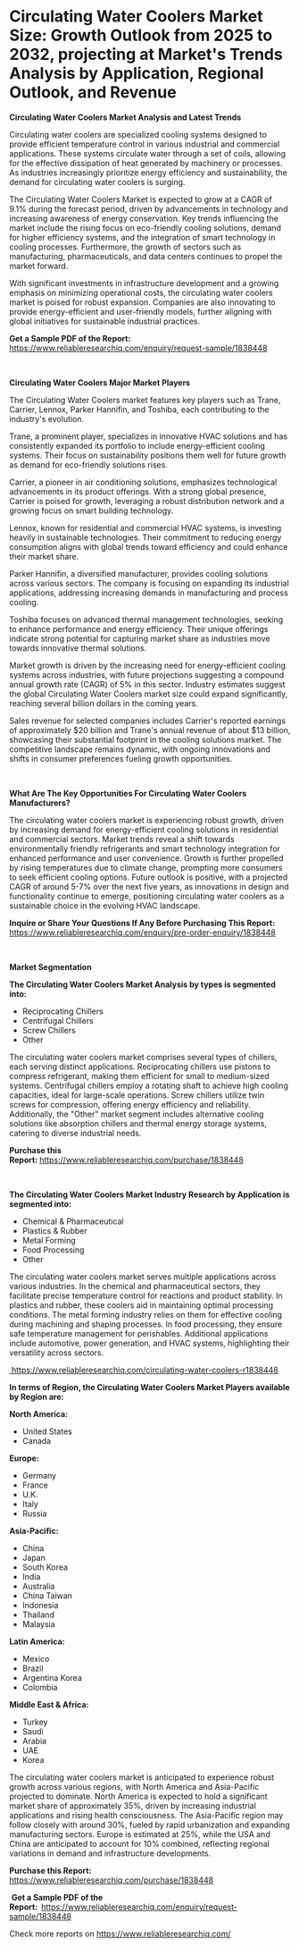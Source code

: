 <p><h1>Circulating Water Coolers Market Size: Growth Outlook from 2025 to 2032, projecting at Market's Trends Analysis by Application, Regional Outlook, and Revenue</h1></p><p><strong>Circulating Water Coolers Market Analysis and Latest Trends</strong></p>
<p><p>Circulating water coolers are specialized cooling systems designed to provide efficient temperature control in various industrial and commercial applications. These systems circulate water through a set of coils, allowing for the effective dissipation of heat generated by machinery or processes. As industries increasingly prioritize energy efficiency and sustainability, the demand for circulating water coolers is surging. </p><p>The Circulating Water Coolers Market is expected to grow at a CAGR of 9.1% during the forecast period, driven by advancements in technology and increasing awareness of energy conservation. Key trends influencing the market include the rising focus on eco-friendly cooling solutions, demand for higher efficiency systems, and the integration of smart technology in cooling processes. Furthermore, the growth of sectors such as manufacturing, pharmaceuticals, and data centers continues to propel the market forward. </p><p>With significant investments in infrastructure development and a growing emphasis on minimizing operational costs, the circulating water coolers market is poised for robust expansion. Companies are also innovating to provide energy-efficient and user-friendly models, further aligning with global initiatives for sustainable industrial practices.</p></p>
<p><strong>Get a Sample PDF of the Report:&nbsp;</strong> <a href="https://www.reliableresearchiq.com/enquiry/request-sample/1838448?utm_campaign=2719&utm_medium=2&utm_source=Github&utm_content=ia&utm_term=28022025&utm_id=circulating-water-coolers">https://www.reliableresearchiq.com/enquiry/request-sample/1838448</a></p>
<p>&nbsp;</p>
<p><strong>Circulating Water Coolers Major Market Players</strong></p>
<p><p>The Circulating Water Coolers market features key players such as Trane, Carrier, Lennox, Parker Hannifin, and Toshiba, each contributing to the industry's evolution. </p><p>Trane, a prominent player, specializes in innovative HVAC solutions and has consistently expanded its portfolio to include energy-efficient cooling systems. Their focus on sustainability positions them well for future growth as demand for eco-friendly solutions rises.</p><p>Carrier, a pioneer in air conditioning solutions, emphasizes technological advancements in its product offerings. With a strong global presence, Carrier is poised for growth, leveraging a robust distribution network and a growing focus on smart building technology.</p><p>Lennox, known for residential and commercial HVAC systems, is investing heavily in sustainable technologies. Their commitment to reducing energy consumption aligns with global trends toward efficiency and could enhance their market share.</p><p>Parker Hannifin, a diversified manufacturer, provides cooling solutions across various sectors. The company is focusing on expanding its industrial applications, addressing increasing demands in manufacturing and process cooling.</p><p>Toshiba focuses on advanced thermal management technologies, seeking to enhance performance and energy efficiency. Their unique offerings indicate strong potential for capturing market share as industries move towards innovative thermal solutions.</p><p>Market growth is driven by the increasing need for energy-efficient cooling systems across industries, with future projections suggesting a compound annual growth rate (CAGR) of 5% in this sector. Industry estimates suggest the global Circulating Water Coolers market size could expand significantly, reaching several billion dollars in the coming years.</p><p>Sales revenue for selected companies includes Carrier's reported earnings of approximately $20 billion and Trane's annual revenue of about $13 billion, showcasing their substantial footprint in the cooling solutions market. The competitive landscape remains dynamic, with ongoing innovations and shifts in consumer preferences fueling growth opportunities.</p></p>
<p>&nbsp;</p>
<p><strong>What Are The Key Opportunities For Circulating Water Coolers Manufacturers?</strong></p>
<p><p>The circulating water coolers market is experiencing robust growth, driven by increasing demand for energy-efficient cooling solutions in residential and commercial sectors. Market trends reveal a shift towards environmentally friendly refrigerants and smart technology integration for enhanced performance and user convenience. Growth is further propelled by rising temperatures due to climate change, prompting more consumers to seek efficient cooling options. Future outlook is positive, with a projected CAGR of around 5-7% over the next five years, as innovations in design and functionality continue to emerge, positioning circulating water coolers as a sustainable choice in the evolving HVAC landscape.</p></p>
<p><strong>Inquire or Share Your Questions If Any Before Purchasing This Report:</strong> <a href="https://www.reliableresearchiq.com/enquiry/pre-order-enquiry/1838448?utm_campaign=2719&utm_medium=2&utm_source=Github&utm_content=ia&utm_term=28022025&utm_id=circulating-water-coolers">https://www.reliableresearchiq.com/enquiry/pre-order-enquiry/1838448</a></p>
<p>&nbsp;</p>
<p><strong>Market Segmentation</strong></p>
<p><strong>The Circulating Water Coolers Market Analysis by types is segmented into:</strong></p>
<p><ul><li>Reciprocating Chillers</li><li>Centrifugal Chillers</li><li>Screw Chillers</li><li>Other</li></ul></p>
<p><p>The circulating water coolers market comprises several types of chillers, each serving distinct applications. Reciprocating chillers use pistons to compress refrigerant, making them efficient for small to medium-sized systems. Centrifugal chillers employ a rotating shaft to achieve high cooling capacities, ideal for large-scale operations. Screw chillers utilize twin screws for compression, offering energy efficiency and reliability. Additionally, the "Other" market segment includes alternative cooling solutions like absorption chillers and thermal energy storage systems, catering to diverse industrial needs.</p></p>
<p><strong>Purchase this Report:&nbsp;</strong><a href="https://www.reliableresearchiq.com/purchase/1838448?utm_campaign=2719&utm_medium=2&utm_source=Github&utm_content=ia&utm_term=28022025&utm_id=circulating-water-coolers">https://www.reliableresearchiq.com/purchase/1838448</a></p>
<p>&nbsp;</p>
<p><strong>The Circulating Water Coolers Market Industry Research by Application is segmented into:</strong></p>
<p><ul><li>Chemical & Pharmaceutical</li><li>Plastics & Rubber</li><li>Metal Forming</li><li>Food Processing</li><li>Other</li></ul></p>
<p><p>The circulating water coolers market serves multiple applications across various industries. In the chemical and pharmaceutical sectors, they facilitate precise temperature control for reactions and product stability. In plastics and rubber, these coolers aid in maintaining optimal processing conditions. The metal forming industry relies on them for effective cooling during machining and shaping processes. In food processing, they ensure safe temperature management for perishables. Additional applications include automotive, power generation, and HVAC systems, highlighting their versatility across sectors.</p></p>
<p><a href="https://www.reliableresearchiq.com/circulating-water-coolers-r1838448?utm_campaign=2719&utm_medium=2&utm_source=Github&utm_content=ia&utm_term=28022025&utm_id=circulating-water-coolers">&nbsp;https://www.reliableresearchiq.com/circulating-water-coolers-r1838448</a></p>
<p><strong>In terms of Region, the Circulating Water Coolers Market Players available by Region are:</strong></p>
<p>
    <p> <strong> North America: </strong>
        <ul>
            <li>United States</li>
            <li>Canada</li>
        </ul>
        </p> 
    <p> <strong> Europe: </strong>
        <ul>
            <li>Germany</li>
            <li>France</li>
            <li>U.K.</li>
            <li>Italy</li>
            <li>Russia</li>
        </ul>
        </p> 
    <p> <strong> Asia-Pacific: </strong>
        <ul>
            <li>China</li>
            <li>Japan</li>
            <li>South Korea</li>
            <li>India</li>
            <li>Australia</li>
            <li>China Taiwan</li>
            <li>Indonesia</li>
            <li>Thailand</li>
            <li>Malaysia</li>
        </ul>
        </p> 
    <p> <strong> Latin America: </strong>
        <ul>
            <li>Mexico</li>
            <li>Brazil</li>
            <li>Argentina Korea</li>
            <li>Colombia</li>
        </ul>
        </p> 
    <p> <strong> Middle East & Africa: </strong>
        <ul>
            <li>Turkey</li>
            <li>Saudi</li>
            <li>Arabia</li>
            <li>UAE</li>
            <li>Korea</li>
        </ul>
    </p>
    </p>
<p><p>The circulating water coolers market is anticipated to experience robust growth across various regions, with North America and Asia-Pacific projected to dominate. North America is expected to hold a significant market share of approximately 35%, driven by increasing industrial applications and rising health consciousness. The Asia-Pacific region may follow closely with around 30%, fueled by rapid urbanization and expanding manufacturing sectors. Europe is estimated at 25%, while the USA and China are anticipated to account for 10% combined, reflecting regional variations in demand and infrastructure developments.</p></p>
<p><strong>Purchase this Report: </strong><a href="https://www.reliableresearchiq.com/purchase/1838448?utm_campaign=2719&utm_medium=2&utm_source=Github&utm_content=ia&utm_term=28022025&utm_id=circulating-water-coolers">https://www.reliableresearchiq.com/purchase/1838448</a></p>
<p>&nbsp;<strong>Get a Sample PDF of the Report:&nbsp;&nbsp;</strong><a href="https://www.reliableresearchiq.com/enquiry/request-sample/1838448?utm_campaign=2719&utm_medium=2&utm_source=Github&utm_content=ia&utm_term=28022025&utm_id=circulating-water-coolers">https://www.reliableresearchiq.com/enquiry/request-sample/1838448</a></p>
<p><strong></strong></p>
<p>Check more reports on <a href="https://www.reliableresearchiq.com/?utm_campaign=2719&utm_medium=2&utm_source=Github&utm_content=ia&utm_term=28022025&utm_id=circulating-water-coolers">https://www.reliableresearchiq.com/</a></p>